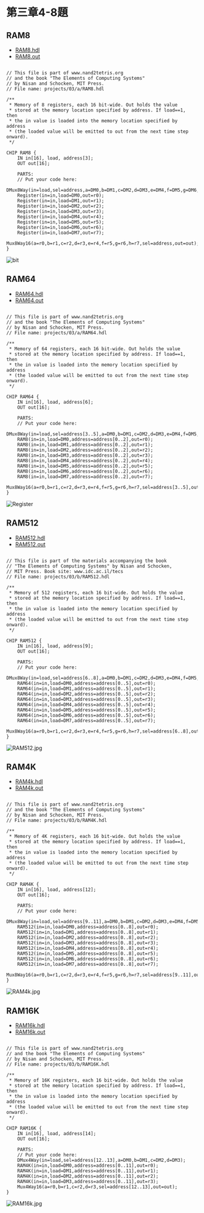# 第三章4-8題

## RAM8
* [RAM8.hdl](https://github.com/cycyucheng1010/co109a/blob/master/03/a/RAM8.hdl)
* [RAM8.out](https://github.com/cycyucheng1010/co109a/blob/master/03/a/RAM8.out)
<pre><code>
// This file is part of www.nand2tetris.org
// and the book "The Elements of Computing Systems"
// by Nisan and Schocken, MIT Press.
// File name: projects/03/a/RAM8.hdl

/**
 * Memory of 8 registers, each 16 bit-wide. Out holds the value
 * stored at the memory location specified by address. If load==1, then 
 * the in value is loaded into the memory location specified by address 
 * (the loaded value will be emitted to out from the next time step onward).
 */

CHIP RAM8 {
    IN in[16], load, address[3];
    OUT out[16];

    PARTS:
    // Put your code here:
    DMux8Way(in=load,sel=address,a=DM0,b=DM1,c=DM2,d=DM3,e=DM4,f=DM5,g=DM6,h=DM7);
    Register(in=in,load=DM0,out=r0);
    Register(in=in,load=DM1,out=r1);
    Register(in=in,load=DM2,out=r2);
    Register(in=in,load=DM3,out=r3);
    Register(in=in,load=DM4,out=r4);
    Register(in=in,load=DM5,out=r5);
    Register(in=in,load=DM6,out=r6);
    Register(in=in,load=DM7,out=r7);
    Mux8Way16(a=r0,b=r1,c=r2,d=r3,e=r4,f=r5,g=r6,h=r7,sel=address,out=out);
}
</code></pre>
![bit](https://github.com/cycyucheng1010/co109a/blob/master/03/a/ram8.jpg)
## RAM64
* [RAM64.hdl](https://github.com/cycyucheng1010/co109a/blob/master/03/a/RAM64.hdl)
* [RAM64.out](https://github.com/cycyucheng1010/co109a/blob/master/03/a/RAM64.out)

<pre><code>
// This file is part of www.nand2tetris.org
// and the book "The Elements of Computing Systems"
// by Nisan and Schocken, MIT Press.
// File name: projects/03/a/RAM64.hdl

/**
 * Memory of 64 registers, each 16 bit-wide. Out holds the value
 * stored at the memory location specified by address. If load==1, then 
 * the in value is loaded into the memory location specified by address 
 * (the loaded value will be emitted to out from the next time step onward).
 */

CHIP RAM64 {
    IN in[16], load, address[6];
    OUT out[16];

    PARTS:
    // Put your code here:
    DMux8Way(in=load,sel=address[3..5],a=DM0,b=DM1,c=DM2,d=DM3,e=DM4,f=DM5,g=DM6,h=DM7);
    RAM8(in=in,load=DM0,address=address[0..2],out=r0);
    RAM8(in=in,load=DM1,address=address[0..2],out=r1);
    RAM8(in=in,load=DM2,address=address[0..2],out=r2);
    RAM8(in=in,load=DM3,address=address[0..2],out=r3);
    RAM8(in=in,load=DM4,address=address[0..2],out=r4);
    RAM8(in=in,load=DM5,address=address[0..2],out=r5);
    RAM8(in=in,load=DM6,address=address[0..2],out=r6);
    RAM8(in=in,load=DM7,address=address[0..2],out=r7);
    Mux8Way16(a=r0,b=r1,c=r2,d=r3,e=r4,f=r5,g=r6,h=r7,sel=address[3..5],out=out);
}
</code></pre>
![Register](https://github.com/cycyucheng1010/co109a/blob/master/03/a/ram64.jpg)
## RAM512
* [RAM512.hdl](https://github.com/cycyucheng1010/co109a/blob/master/03/b/RAM512.hdl)
* [RAM512.out](https://github.com/cycyucheng1010/co109a/blob/master/03/b/RAM512.out)
<pre><code>
// This file is part of the materials accompanying the book 
// "The Elements of Computing Systems" by Nisan and Schocken, 
// MIT Press. Book site: www.idc.ac.il/tecs
// File name: projects/03/b/RAM512.hdl

/**
 * Memory of 512 registers, each 16 bit-wide. Out holds the value
 * stored at the memory location specified by address. If load==1, then 
 * the in value is loaded into the memory location specified by address 
 * (the loaded value will be emitted to out from the next time step onward).
 */

CHIP RAM512 {
    IN in[16], load, address[9];
    OUT out[16];

    PARTS:
    // Put your code here:
    DMux8Way(in=load,sel=address[6..8],a=DM0,b=DM1,c=DM2,d=DM3,e=DM4,f=DM5,g=DM6,h=DM7);
    RAM64(in=in,load=DM0,address=address[0..5],out=r0);
    RAM64(in=in,load=DM1,address=address[0..5],out=r1);
    RAM64(in=in,load=DM2,address=address[0..5],out=r2);
    RAM64(in=in,load=DM3,address=address[0..5],out=r3);
    RAM64(in=in,load=DM4,address=address[0..5],out=r4);
    RAM64(in=in,load=DM5,address=address[0..5],out=r5);
    RAM64(in=in,load=DM6,address=address[0..5],out=r6);
    RAM64(in=in,load=DM7,address=address[0..5],out=r7);
    Mux8Way16(a=r0,b=r1,c=r2,d=r3,e=r4,f=r5,g=r6,h=r7,sel=address[6..8],out=out);
}
</pre></code>
![RAM512.jpg](https://github.com/cycyucheng1010/co109a/blob/master/03/b/ram512.jpg)
## RAM4K
* [RAM4k.hdl](https://github.com/cycyucheng1010/co109a/blob/master/03/b/RAM4K.hdl)
* [RAM4k.out](https://github.com/cycyucheng1010/co109a/blob/master/03/b/RAM4K.out)
<pre><code>
// This file is part of www.nand2tetris.org
// and the book "The Elements of Computing Systems"
// by Nisan and Schocken, MIT Press.
// File name: projects/03/b/RAM4K.hdl

/**
 * Memory of 4K registers, each 16 bit-wide. Out holds the value
 * stored at the memory location specified by address. If load==1, then 
 * the in value is loaded into the memory location specified by address 
 * (the loaded value will be emitted to out from the next time step onward).
 */

CHIP RAM4K {
    IN in[16], load, address[12];
    OUT out[16];

    PARTS:
    // Put your code here:
    DMux8Way(in=load,sel=address[9..11],a=DM0,b=DM1,c=DM2,d=DM3,e=DM4,f=DM5,g=DM6,h=DM7);
    RAM512(in=in,load=DM0,address=address[0..8],out=r0);
    RAM512(in=in,load=DM1,address=address[0..8],out=r1);
    RAM512(in=in,load=DM2,address=address[0..8],out=r2);
    RAM512(in=in,load=DM3,address=address[0..8],out=r3);
    RAM512(in=in,load=DM4,address=address[0..8],out=r4);
    RAM512(in=in,load=DM5,address=address[0..8],out=r5);
    RAM512(in=in,load=DM6,address=address[0..8],out=r6);
    RAM512(in=in,load=DM7,address=address[0..8],out=r7);
    Mux8Way16(a=r0,b=r1,c=r2,d=r3,e=r4,f=r5,g=r6,h=r7,sel=address[9..11],out=out);
}
</pre></code>
![RAM4k.jpg](https://github.com/cycyucheng1010/co109a/blob/master/03/b/ram4k.jpg)
## RAM16K
* [RAM16k.hdl](https://github.com/cycyucheng1010/co109a/blob/master/03/b/RAM16K.hdl)
* [RAM16k.out](https://github.com/cycyucheng1010/co109a/blob/master/03/b/RAM16K.out)
<pre><code>
// This file is part of www.nand2tetris.org
// and the book "The Elements of Computing Systems"
// by Nisan and Schocken, MIT Press.
// File name: projects/03/b/RAM16K.hdl

/**
 * Memory of 16K registers, each 16 bit-wide. Out holds the value
 * stored at the memory location specified by address. If load==1, then 
 * the in value is loaded into the memory location specified by address 
 * (the loaded value will be emitted to out from the next time step onward).
 */

CHIP RAM16K {
    IN in[16], load, address[14];
    OUT out[16];

    PARTS:
    // Put your code here:
    DMux4Way(in=load,sel=address[12..13],a=DM0,b=DM1,c=DM2,d=DM3);
    RAM4K(in=in,load=DM0,address=address[0..11],out=r0);
    RAM4K(in=in,load=DM1,address=address[0..11],out=r1);
    RAM4K(in=in,load=DM2,address=address[0..11],out=r2);
    RAM4K(in=in,load=DM3,address=address[0..11],out=r3);
    Mux4Way16(a=r0,b=r1,c=r2,d=r3,sel=address[12..13],out=out);
}
</pre></code>
![RAM16k.jpg](https://github.com/cycyucheng1010/co109a/blob/master/03/b/ram16k.jpg)
